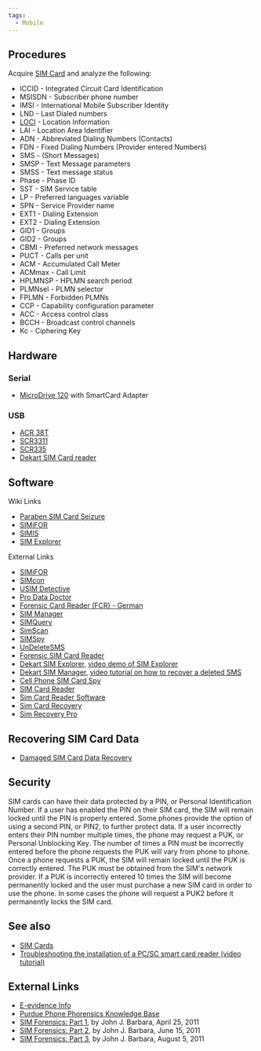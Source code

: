 ```yaml
---
tags:
  - Mobile
---
```

## Procedures

Acquire [SIM Card](sim_cards.md) and analyze the following:

* ICCID - Integrated Circuit Card Identification
* MSISDN - Subscriber phone number
* IMSI - International Mobile Subscriber Identity
* LND - Last Dialed numbers
* [LOCI](loci.md) - Location Information
* LAI - Location Area Identifier
* ADN - Abbreviated Dialing Numbers (Contacts)
* FDN - Fixed Dialing Numbers (Provider entered Numbers)
* SMS - (Short Messages)
* SMSP - Text Message parameters
* SMSS - Text message status
* Phase - Phase ID
* SST - SIM Service table
* LP - Preferred languages variable
* SPN - Service Provider name
* EXT1 - Dialing Extension
* EXT2 - Dialing Extension
* GID1 - Groups
* GID2 - Groups
* CBMI - Preferred network messages
* PUCT - Calls per unit
* ACM - Accumulated Call Meter
* ACMmax - Call Limit
* HPLMNSP - HPLMN search period
* PLMNsel - PLMN selector
* FPLMN - Forbidden PLMNs
* CCP - Capability configuration parameter
* ACC - Access control class
* BCCH - Broadcast control channels
* Kc - Ciphering Key

## Hardware

### Serial

* [MicroDrive 120](microdrive_120.md) with SmartCard Adapter

### USB

* [ACR 38T](acr_38t.md)
* [SCR3311](http://www.scmmicro.com/products-services/smart-card-readers-terminals/smart-card-reader/scr3311.html)
* [SCR335](http://www.scmmicro.com/products-services/smart-card-readers-terminals/smart-card-reader/scr335.html)
* [Dekart SIM Card reader](https://www.dekart.com/buy_sim_reader)

## Software

Wiki Links

* [Paraben SIM Card Seizure](paraben_sim_card_seizure.md)
* [SIMiFOR](simifor.md)
* [SIMIS](simis.md)
* [SIM Explorer](sim_explorer.md)

External Links

* [SIMiFOR](http://www.forensicts.co.uk)
* [SIMcon](http://www.simcon.no/)
* [USIM Detective](http://www.quantaq.com/usimdetective.htm)
* [Pro Data Doctor](http://www.data-recovery-mobile-phone.com/)
* [Forensic Card Reader (FCR) - German](http://www.becker-partner.de/index.php?id=17)
* [SIM Manager](http://www.txsystems.com/sim-manager.html)
* [SIMQuery](http://vidstrom.net/otools/simquery/)
* [SimScan](http://users.net.yu/~dejan/)
* [SIMSpy](http://www.nobbi.com/download.htm)
* [UnDeleteSMS](http://vidstrom.net/stools/undeletesms/)
* [Forensic SIM Card Reader](http://www.bkforensics.com/FCR.html)
* [Dekart SIM Explorer](https://www.dekart.com/products/card_management/sim_explorer),
  [video demo of SIM Explorer](http://www.youtube.com/watch?v=P5dJS7g1o_c)
* [Dekart SIM Manager](https://www.dekart.com/products/card_management/sim_manager),
  [video tutorial on how to recover a deleted SMS](http://www.youtube.com/watch?v=VaBaqZiNW4U)
* [Cell Phone SIM Card Spy](http://www.brickhousesecurity.com/cellphone-spy-simcardreader.html)
* [SIM Card Reader](http://www.mobile-t-mobile.com/mobile-network/SIM-card-reader.html)
* [Sim Card Reader Software](http://www.download3000.com/download_46892.html)
* [Sim Card Recovery](http://www.freedownloadscenter.com/Utilities/Backup_and_Copy_Utilities/Sim_Card_Recovery.html)
* [Sim Recovery Pro](http://www.spytechs.com/phone-recorders/sims-card-reader.htm)

## Recovering SIM Card Data

* [Damaged SIM Card Data Recovery](damaged_sim_card_data_recovery.md)

## Security

SIM cards can have their data protected by a PIN, or Personal
Identification Number. If a user has enabled the PIN on their SIM card,
the SIM will remain locked until the PIN is properly entered. Some
phones provide the option of using a second PIN, or PIN2, to further
protect data. If a user incorrectly enters their PIN number multiple
times, the phone may request a PUK, or Personal Unblocking Key. The
number of times a PIN must be incorrectly entered before the phone
requests the PUK will vary from phone to phone. Once a phone requests a
PUK, the SIM will remain locked until the PUK is correctly entered. The
PUK must be obtained from the SIM's network provider. If a PUK is
incorrectly entered 10 times the SIM will become permanently locked and
the user must purchase a new SIM card in order to use the phone. In some
cases the phone will request a PUK2 before it permanently locks the SIM
card.

## See also

* [SIM Cards](sim_cards.md)
* [Troubleshooting the installation of a PC/SC smart card reader (video tutorial)](http://www.youtube.com/watch?v=w_tcwmzUH6o)

## External Links

* [E-evidence Info](http://www.e-evidence.info/cellular.html)
* [Purdue Phone Phorensics Knowledge Base](http://mobileforensicsworld.com/p3/)
* [SIM Forensics: Part 1](http://www.forensicmag.com/articles/2011/04/sim-forensics-part-1),
  by John J. Barbara, April 25, 2011
* [SIM Forensics: Part 2](http://www.forensicmag.com/articles/2011/06/sim-forensics-part-2),
  by John J. Barbara, June 15, 2011
* [SIM Forensics: Part 3](http://www.forensicmag.com/articles/2011/08/sim-forensics-part-3),
  by John J. Barbara, August 5, 2011
